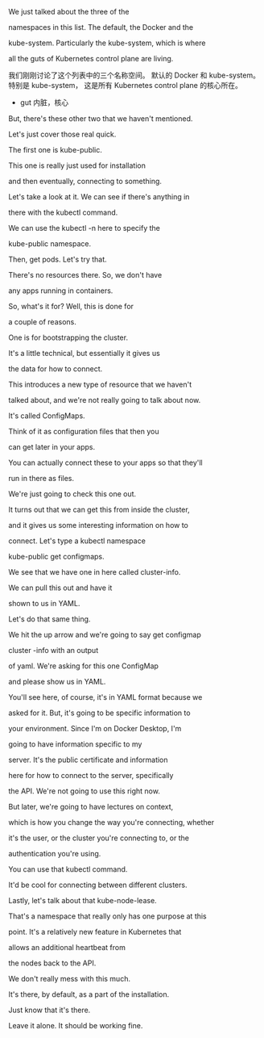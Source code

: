We just talked about the three of the

namespaces in this list. The default, the Docker and the

kube-system. Particularly the kube-system, which is where

all the guts of Kubernetes control plane are living.

我们刚刚讨论了这个列表中的三个名称空间。
默认的 Docker 和 kube-system。
特别是 kube-system，
这是所有 Kubernetes control plane 的核心所在。
* gut 内脏，核心

But, there's these other two that we haven't mentioned.

Let's just cover those real quick.

The first one is kube-public.

This one is really just used for installation

and then eventually, connecting to something.

Let's take a look at it. We can see if there's anything in

there with the kubectl command.

We can use the kubectl -n here to specify the

kube-public namespace.

Then, get pods. Let's try that.

There's no resources there. So, we don't have

any apps running in containers.

So, what's it for? Well, this is done for

a couple of reasons.

One is for bootstrapping the cluster.

It's a little technical, but essentially it gives us

the data for how to connect.

This introduces a new type of resource that we haven't

talked about, and we're not really going to talk about now.

It's called ConfigMaps.

Think of it as configuration files that then you

can get later in your apps.

You can actually connect these to your apps so that they'll

run in there as files.

We're just going to check this one out.

It turns out that we can get this from inside the cluster,

and it gives us some interesting information on how to

connect. Let's type a kubectl namespace

kube-public get configmaps.

We see that we have one in here called cluster-info.

We can pull this out and have it

shown to us in YAML.

Let's do that same thing.

We hit the up arrow and we're going to say get configmap

cluster -info with an output

of yaml. We're asking for this one ConfigMap

and please show us in YAML.

You'll see here, of course, it's in YAML format because we

asked for it. But, it's going to be specific information to

your environment. Since I'm on Docker Desktop, I'm

going to have information specific to my

server. It's the public certificate and information

here for how to connect to the server, specifically

the API. We're not going to use this right now.

But later, we're going to have lectures on context,

which is how you change the way you're connecting, whether

it's the user, or the cluster you're connecting to, or the

authentication you're using.

You can use that kubectl command.

It'd be cool for connecting between different clusters.

Lastly, let's talk about that kube-node-lease.

That's a namespace that really only has one purpose at this

point. It's a relatively new feature in Kubernetes that

allows an additional heartbeat from

the nodes back to the API.

We don't really mess with this much.

It's there, by default, as a part of the installation.

Just know that it's there.

Leave it alone. It should be working fine.

